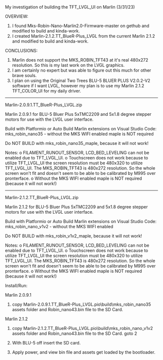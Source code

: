 My investigation of building the TFT_LVGL_UI on Marlin (3/31/23)

OVERVIEW:
1) I found Mks-Robin-Nano-Marlin2.0-Firmware-master on gethub and modified to 
build and kinda-work.
2) I created Marlin-2.1.2.TT_BlueR-Plus_LVGL from the current Marlin 2.1.2 and
modified to build and kinda-work.

CONCLUSIONS:
1) Marlin does not support the MKS_ROBIN_TFT43 at it's real 480x272 resolution. 
So this is my last work on the LVGL graphics.
2) I am certainly no expert but was able to figure out this much for other brave souls.
3) I plan on using the Original Two Trees BLU-5 BLUER PLUS V2.0.2-V2 software if I want
LVGL, however my plan is to use my Marlin 2.1.2 TFT_COLOR_UI for my daily driver.

********************************************************************************
Marlin-2.0.9.1.TT_BlueR-Plus_LVGL.zip

Marlin 2.0.9.1 for BLU-5 Bluer Plus 5xTMC2209 and 5x1.8 degree stepper motors for use with the LVGL user
interface.

Build with Platformio or Auto Build Marlin extensions on Visual Studio Code: 
mks_robin_nano35 		- without the MKS WIFI enabled maple is NOT required

Do NOT BUILD with mks_robin_nano35_maple, because it will not work!

Notes:
o FILAMENT_RUNOUT_SENSOR, LCD_BED_LEVELING can not be enabled due to TFT_LVGL_UI.
o Touchscreen does not work because to utilize TFT_LVGL_UI the screen resolution must be 480x320 to
utilize TFT_LVGL_UI. The MKS_ROBIN_TFT43 is 480x272 resolution. So the whole screen won't fit and 
doesn't seem to be able to be calibrated by M995 over pronterface.
o Without the MKS WIFI enabled maple is NOT required (because it will not work!)

********************************************************************************
Marlin-2.1.2.TT_BlueR-Plus_LVGL.zip

Marlin 2.1.2 for BLU-5 Bluer Plus 5xTMC2209 and 5x1.8 degree stepper motors for use with the LVGL user
interface.

Build with Platformio or Auto Build Marlin extensions on Visual Studio Code: 
mks_robin_nano_v1v2				- without the MKS WIFI enabled

Do NOT BUILD with mks_robin_v1v2_maple, because it will not work!

Notes:
o FILAMENT_RUNOUT_SENSOR, LCD_BED_LEVELING can not be enabled due to TFT_LVGL_UI.
o Touchscreen does not work because to utilize TFT_LVGL_UI the screen resolution must be 480x320 to
utilize TFT_LVGL_UI. The MKS_ROBIN_TFT43 is 480x272 resolution. So the whole screen won't fit and 
doesn't seem to be able to be calibrated by M995 over pronterface.
o Without the MKS WIFI enabled maple is NOT required (because it will not work!)

Install/Run:

Marlin 2.0.9.1
1. copy Marlin-2.0.9.1.TT_BlueR-Plus_LVGL\.pio\build\mks_robin_nano35 assets folder and 
Robin_nano43.bin file to the SD Card.

Marlin 2.1.2
1. copy Marlin-2.1.2.TT_BlueR-Plus_LVGL\.pio\build\mks_robin_nano_v1v2 assets folder and 
Robin_nano43.bin file to the SD Card.
goto 2

2. With BLU-5 off insert the SD card.
3. Apply power, and view bin file and assets get loaded by the bootloader.
